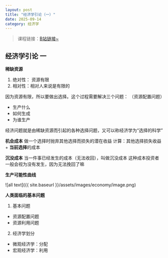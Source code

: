 ```yaml
---
layout: post
title: "经济学引论（一）"
date: 2025-09-14
category: 经济学
---
```

> 课程链接：[B站链接~](https://www.bilibili.com/video/BV1JA41117Yr/?spm_id_from=333.1007.top_right_bar_window_default_collection.content.click&vd_source=0859158cbbd404726b3a5b124b7d5ad2)
## 经济学引论 一

**稀缺资源**
1. 绝对性： 资源有限
2. 相对性：相对人来说是有限的

因为资源有限，所以要做出选择。这个过程需要解决三个问题：
（资源配置问题）
- 生产什么
- 如何生成
- 为谁生产

经济问题就是由稀缺资源而引起的各种选择问题，又可以称经济学为“选择的科学”

**机会成本**
做一个选择时抛弃其他选择而损失的潜在收益
计算：其他选择损失收益 $+$ **当前选择**的成本

**沉没成本**
当一件事已经发生的成本（无法收回），叫做沉没成本
这种成本投资者一般会视为没有发生，因为无法挽回了嘛

**生产可能性曲线**

![all text]({{ site.baseurl }}/assets/images/economy/image.png)


**人类面临的基本问题**
1. 基本问题
- 资源配置问题
- 资源利用问题
2. 经济学划分
- 微观经济学：分配
- 宏观经济学：利用


